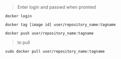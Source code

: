 > Enter login and passwd when promted
```
docker login
```
```
docker tag [image id] user/repository_name:tagname
```
```
docker push user/repository_name:tagname
```
> to pull

```
sudo docker pull user/repository_name:tagname
```
